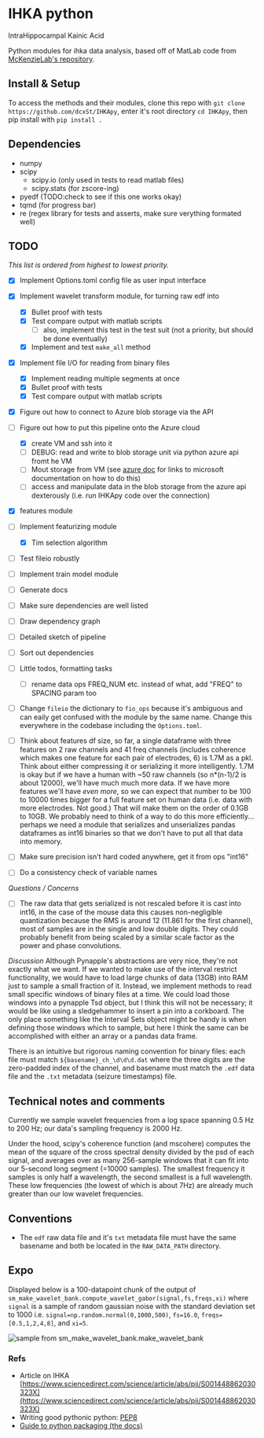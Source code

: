 # IHKA python
IntraHippocampal Kainic Acid

Python modules for ihka data analysis, based off of MatLab code from [McKenzieLab's repository](https://github.com/McKenzieNeuro/McKenzieLab/tree/main/IHKA).

## Install & Setup 
To access the methods and their modules, clone this repo with `git clone https://github.com/dcxSt/IHKApy`, enter it's root directory `cd IHKApy`, then pip install with `pip install .`

## Dependencies
- numpy
- scipy
  - scipy.io (only used in tests to read matlab files)
  - scipy.stats (for zscore-ing)
- pyedf (TODO:check to see if this one works okay)
- tqmd (for progress bar)
- re (regex library for tests and asserts, make sure verything formated well)

## TODO
*This list is ordered from highest to lowest priority.*
- [x] Implement Options.toml config file as user input interface
- [x] Implement wavelet transform module, for turning raw edf into 
  - [x] Bullet proof with tests
  - [x] Test compare output with matlab scripts
    - [ ] also, implement this test in the test suit (not a priority, but should be done eventually)
  - [x] Implement and test `make_all` method
- [x] Implement file I/O for reading from binary files
  - [x] Implement reading multiple segments at once
  - [x] Bullet proof with tests
  - [x] Test compare output with matlab scripts
- [x] Figure out how to connect to Azure blob storage via the API
- [ ] Figure out how to put this pipeline onto the Azure cloud
  - [x] create VM and ssh into it
  - [ ] DEBUG: read and write to blob storage unit via python azure api fromt he VM
  - [ ] Mout storage from VM (see [azure doc](https://docs.google.com/document/d/1lXst8D3eh3-yyND3NJNg4Wx16jm18QAJQrwL0WdpC-Q/edit?usp=sharing) for links to microsoft documentation on how to do this)
  - [ ] access and manipulate data in the blob storage from the azure api dexterously (i.e. run IHKApy code over the connection)
- [x] features module 
- [ ] Implement featurizing module
  - [x] Tim selection algorithm
- [ ] Test fileio robustly
- [ ] Implement train model module
- [ ] Generate docs
- [ ] Make sure dependencies are well listed
- [ ] Draw dependency graph
- [ ] Detailed sketch of pipeline 
- [ ] Sort out dependencies

- [ ] Little todos, formatting tasks
  - [ ] rename data ops FREQ_NUM etc. instead of what, add "FREQ" to SPACING param too
- [ ] Change `fileio` the dictionary to `fio_ops` because it's ambiguous and can eaily get confused with the module by the same name. Change this everywhere in the codebase including the `Options.toml`. 
- [ ] Think about features df size, so far, a single dataframe with three features on 2 raw channels and 41 freq channels (includes coherence which makes one feature for each pair of electrodes, 6) is 1.7M as a pkl. Think about either compressing it or serializing it more intelligently. 1.7M is okay but if we have a human with ~50 raw channels (so n\*(n-1)/2 is about 12000), we'll have much much more data. If we have more features we'll have *even more*, so we can expect that number to be 100 to 10000 times bigger for a full feature set on human data (i.e. data with more electrodes. Not good.) That will make them on the order of 0.1GB to 10GB. We probably need to think of a way to do this more efficiently... perhaps we need a module that serializes and unserializes pandas dataframes as int16 binaries so that we don't have to put all that data into memory. 
- [ ] Make sure precision isn't hard coded anywhere, get it from ops "int16"
- [ ] Do a consistency check of variable names

*Questions / Concerns*
- [ ] The raw data that gets serialized is not rescaled before it is cast into int16, in the case of the mouse data this causes non-negligible quantization because the RMS is around 12 (11.861 for the first channel), most of samples are in the single and low double digits. They could probably benefit from being scaled by a similar scale factor as the power and phase convolutions. 

*Discussion*
Although Pynapple's abstractions are very nice, they're not exactly what we want. If we wanted to make use of the interval restrict functionality, we would have to load large chunks of data (13GB) into RAM just to sample a small fraction of it. Instead, we implement methods to read small specific windows of binary files at a time. We could load those windows into a pynapple Tsd object, but I think this will not be necessary; it would be like using a sledgehammer to insert a pin into a corkboard. The only place something like the Interval Sets object might be handy is when defining those windows which to sample, but here I think the same can be accomplished with either an array or a pandas data frame. 

There is an intuitive but rigorous naming convention for binary files: each file  must match `${basename}_ch_\d\d\d.dat` where the three digits are the zero-padded index of the channel, and basename must match the `.edf` data file and the `.txt` metadata (seizure timestamps) file. 


## Technical notes and comments
Currently we sample wavelet frequencies from a log space spanning 0.5 Hz to 200 Hz; our data's sampling frequency is 2000 Hz. 

Under the hood, scipy's coherence function (and mscohere) computes the mean of the square of the cross spectral density divided by the psd of each signal, and averages over as many 256-sample windows that it can fit into our 5-second long segment (=10000 samples). The smallest frequency it samples is only half a wavelength, the second smallest is a full wavelength. These low frequencies (the lowest of which is about 7Hz) are already much greater than our low wavelet frequencies.  


## Conventions
- The `edf` raw data file and it's `txt` metadata file must have the same basename and both be located in the `RAW_DATA_PATH` directory. 

## Expo

Displayed below is a 100-datapoint chunk of the output of `sm_make_wavelet_bank.compute_wavelet_gabor(signal,fs,freqs,xi)` where `signal` is a sample of random gaussian noise with the standard deviation set to 1000 i.e. `signal=np.random.normal(0,1000,500)`, `fs=16.0`, `freqs=[0.5,1,2,4,8]`, and `xi=5`. 

![sample from sm_make_wavelet_bank.make_wavelet_bank](https://raw.githubusercontent.com/dcxSt/IHKApy/main/img/wavelet_transforms_demo.png)

### Refs
- Article on IHKA [https://www.sciencedirect.com/science/article/abs/pii/S001448862030323X](https://www.sciencedirect.com/science/article/abs/pii/S001448862030323X) 
- Writing good pythonic python: [PEP8](https://pep8.org/#break-before-or-after-binary-operator)
- [Guide to python packaging (the docs)](https://python-packaging.readthedocs.io/en/latest/dependencies.html)




